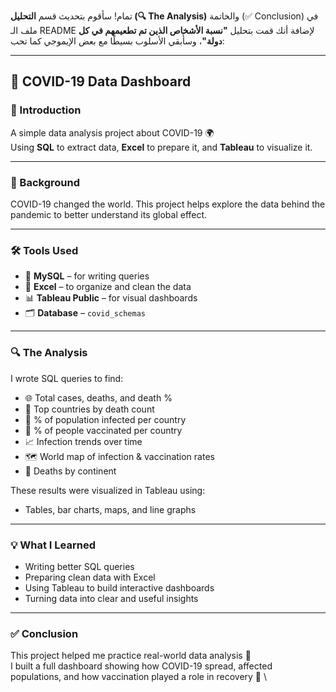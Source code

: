 تمام! سأقوم بتحديث قسم **التحليل (🔍 The Analysis)** والخاتمة (✅ Conclusion) في ملف الـ README لإضافة أنك قمت بتحليل **"نسبة الأشخاص الذين تم تطعيمهم في كل دولة"**، وسأُبقي الأسلوب بسيطًا مع بعض الإيموجي كما تحب:

---

## 🦠 COVID-19 Data Dashboard

### 📌 Introduction

A simple data analysis project about COVID-19 🌍  
Using **SQL** to extract data, **Excel** to prepare it, and **Tableau** to visualize it.

---

### 🧾 Background

COVID-19 changed the world. This project helps explore the data behind the pandemic to better understand its global effect.

---

### 🛠️ Tools Used

- 🐬 **MySQL** – for writing queries
- 📑 **Excel** – to organize and clean the data
- 📊 **Tableau Public** – for visual dashboards
- 🗂️ **Database** – `covid_schemas`

---

### 🔍 The Analysis

I wrote SQL queries to find:

- 🌐 Total cases, deaths, and death %
- 📍 Top countries by death count
- 👥 % of population infected per country
- 💉 % of people vaccinated per country
- 📈 Infection trends over time
- 🗺️ World map of infection & vaccination rates
- 🧭 Deaths by continent

These results were visualized in Tableau using:

- Tables, bar charts, maps, and line graphs

---

### 💡 What I Learned

- Writing better SQL queries
- Preparing clean data with Excel
- Using Tableau to build interactive dashboards
- Turning data into clear and useful insights

---

### ✅ Conclusion

This project helped me practice real-world data analysis 🧠  
I built a full dashboard showing how COVID-19 spread, affected populations, and how vaccination played a role in recovery 💉
\
